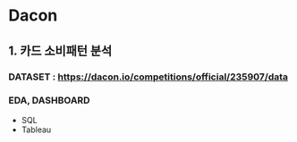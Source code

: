 # Dacon
## 1. 카드 소비패턴 분석
### DATASET : https://dacon.io/competitions/official/235907/data
### EDA, DASHBOARD
* SQL
* Tableau
